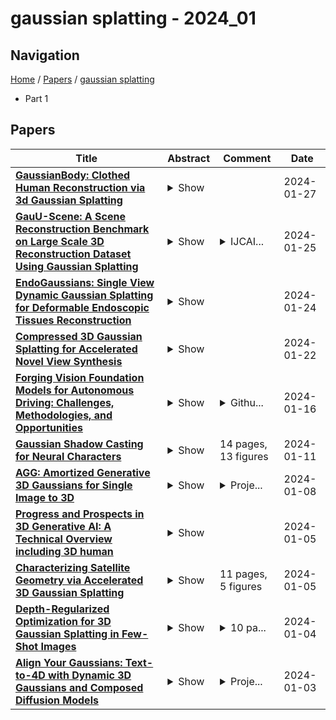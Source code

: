 # gaussian splatting - 2024_01

## Navigation

[Home](https://lixin97.github.io/arXivRadar) / [Papers](https://lixin97.github.io/arXivRadar/papers) / [gaussian splatting](https://lixin97.github.io/arXivRadar/papers/gaussian_splatting)

- Part 1

## Papers

| **Title** | **Abstract** | **Comment** | **Date** |
| --- | --- | --- | --- |
| **[GaussianBody: Clothed Human Reconstruction via 3d Gaussian Splatting](http://arxiv.org/abs/2401.09720v2)** | <details><summary>Show</summary><p>In this work, we propose a novel clothed human reconstruction method called GaussianBody, based on 3D Gaussian Splatting. Compared with the costly neural radiance based models, 3D Gaussian Splatting has recently demonstrated great performance in terms of training time and rendering quality. However, applying the static 3D Gaussian Splatting model to the dynamic human reconstruction problem is non-trivial due to complicated non-rigid deformations and rich cloth details. To address these challenges, our method considers explicit pose-guided deformation to associate dynamic Gaussians across the canonical space and the observation space, introducing a physically-based prior with regularized transformations helps mitigate ambiguity between the two spaces. During the training process, we further propose a pose refinement strategy to update the pose regression for compensating the inaccurate initial estimation and a split-with-scale mechanism to enhance the density of regressed point clouds. The experiments validate that our method can achieve state-of-the-art photorealistic novel-view rendering results with high-quality details for dynamic clothed human bodies, along with explicit geometry reconstruction.</p></details> |  | 2024-01-27 |
| **[GauU-Scene: A Scene Reconstruction Benchmark on Large Scale 3D Reconstruction Dataset Using Gaussian Splatting](http://arxiv.org/abs/2401.14032v1)** | <details><summary>Show</summary><p>We introduce a novel large-scale scene reconstruction benchmark using the newly developed 3D representation approach, Gaussian Splatting, on our expansive U-Scene dataset. U-Scene encompasses over one and a half square kilometres, featuring a comprehensive RGB dataset coupled with LiDAR ground truth. For data acquisition, we employed the Matrix 300 drone equipped with the high-accuracy Zenmuse L1 LiDAR, enabling precise rooftop data collection. This dataset, offers a unique blend of urban and academic environments for advanced spatial analysis convers more than 1.5 km$^2$. Our evaluation of U-Scene with Gaussian Splatting includes a detailed analysis across various novel viewpoints. We also juxtapose these results with those derived from our accurate point cloud dataset, highlighting significant differences that underscore the importance of combine multi-modal information</p></details> | <details><summary>IJCAI...</summary><p>IJCAI2024 submit, 8 pages</p></details> | 2024-01-25 |
| **[EndoGaussians: Single View Dynamic Gaussian Splatting for Deformable Endoscopic Tissues Reconstruction](http://arxiv.org/abs/2401.13352v1)** | <details><summary>Show</summary><p>The accurate 3D reconstruction of deformable soft body tissues from endoscopic videos is a pivotal challenge in medical applications such as VR surgery and medical image analysis. Existing methods often struggle with accuracy and the ambiguity of hallucinated tissue parts, limiting their practical utility. In this work, we introduce EndoGaussians, a novel approach that employs Gaussian Splatting for dynamic endoscopic 3D reconstruction. This method marks the first use of Gaussian Splatting in this context, overcoming the limitations of previous NeRF-based techniques. Our method sets new state-of-the-art standards, as demonstrated by quantitative assessments on various endoscope datasets. These advancements make our method a promising tool for medical professionals, offering more reliable and efficient 3D reconstructions for practical applications in the medical field.</p></details> |  | 2024-01-24 |
| **[Compressed 3D Gaussian Splatting for Accelerated Novel View Synthesis](http://arxiv.org/abs/2401.02436v2)** | <details><summary>Show</summary><p>Recently, high-fidelity scene reconstruction with an optimized 3D Gaussian splat representation has been introduced for novel view synthesis from sparse image sets. Making such representations suitable for applications like network streaming and rendering on low-power devices requires significantly reduced memory consumption as well as improved rendering efficiency. We propose a compressed 3D Gaussian splat representation that utilizes sensitivity-aware vector clustering with quantization-aware training to compress directional colors and Gaussian parameters. The learned codebooks have low bitrates and achieve a compression rate of up to $31\times$ on real-world scenes with only minimal degradation of visual quality. We demonstrate that the compressed splat representation can be efficiently rendered with hardware rasterization on lightweight GPUs at up to $4\times$ higher framerates than reported via an optimized GPU compute pipeline. Extensive experiments across multiple datasets demonstrate the robustness and rendering speed of the proposed approach.</p></details> |  | 2024-01-22 |
| **[Forging Vision Foundation Models for Autonomous Driving: Challenges, Methodologies, and Opportunities](http://arxiv.org/abs/2401.08045v1)** | <details><summary>Show</summary><p>The rise of large foundation models, trained on extensive datasets, is revolutionizing the field of AI. Models such as SAM, DALL-E2, and GPT-4 showcase their adaptability by extracting intricate patterns and performing effectively across diverse tasks, thereby serving as potent building blocks for a wide range of AI applications. Autonomous driving, a vibrant front in AI applications, remains challenged by the lack of dedicated vision foundation models (VFMs). The scarcity of comprehensive training data, the need for multi-sensor integration, and the diverse task-specific architectures pose significant obstacles to the development of VFMs in this field. This paper delves into the critical challenge of forging VFMs tailored specifically for autonomous driving, while also outlining future directions. Through a systematic analysis of over 250 papers, we dissect essential techniques for VFM development, including data preparation, pre-training strategies, and downstream task adaptation. Moreover, we explore key advancements such as NeRF, diffusion models, 3D Gaussian Splatting, and world models, presenting a comprehensive roadmap for future research. To empower researchers, we have built and maintained https://github.com/zhanghm1995/Forge_VFM4AD, an open-access repository constantly updated with the latest advancements in forging VFMs for autonomous driving.</p></details> | <details><summary>Githu...</summary><p>Github Repo: https://github.com/zhanghm1995/Forge_VFM4AD</p></details> | 2024-01-16 |
| **[Gaussian Shadow Casting for Neural Characters](http://arxiv.org/abs/2401.06116v1)** | <details><summary>Show</summary><p>Neural character models can now reconstruct detailed geometry and texture from video, but they lack explicit shadows and shading, leading to artifacts when generating novel views and poses or during relighting. It is particularly difficult to include shadows as they are a global effect and the required casting of secondary rays is costly. We propose a new shadow model using a Gaussian density proxy that replaces sampling with a simple analytic formula. It supports dynamic motion and is tailored for shadow computation, thereby avoiding the affine projection approximation and sorting required by the closely related Gaussian splatting. Combined with a deferred neural rendering model, our Gaussian shadows enable Lambertian shading and shadow casting with minimal overhead. We demonstrate improved reconstructions, with better separation of albedo, shading, and shadows in challenging outdoor scenes with direct sun light and hard shadows. Our method is able to optimize the light direction without any input from the user. As a result, novel poses have fewer shadow artifacts and relighting in novel scenes is more realistic compared to the state-of-the-art methods, providing new ways to pose neural characters in novel environments, increasing their applicability.</p></details> | 14 pages, 13 figures | 2024-01-11 |
| **[AGG: Amortized Generative 3D Gaussians for Single Image to 3D](http://arxiv.org/abs/2401.04099v1)** | <details><summary>Show</summary><p>Given the growing need for automatic 3D content creation pipelines, various 3D representations have been studied to generate 3D objects from a single image. Due to its superior rendering efficiency, 3D Gaussian splatting-based models have recently excelled in both 3D reconstruction and generation. 3D Gaussian splatting approaches for image to 3D generation are often optimization-based, requiring many computationally expensive score-distillation steps. To overcome these challenges, we introduce an Amortized Generative 3D Gaussian framework (AGG) that instantly produces 3D Gaussians from a single image, eliminating the need for per-instance optimization. Utilizing an intermediate hybrid representation, AGG decomposes the generation of 3D Gaussian locations and other appearance attributes for joint optimization. Moreover, we propose a cascaded pipeline that first generates a coarse representation of the 3D data and later upsamples it with a 3D Gaussian super-resolution module. Our method is evaluated against existing optimization-based 3D Gaussian frameworks and sampling-based pipelines utilizing other 3D representations, where AGG showcases competitive generation abilities both qualitatively and quantitatively while being several orders of magnitude faster. Project page: https://ir1d.github.io/AGG/</p></details> | <details><summary>Proje...</summary><p>Project page: https://ir1d.github.io/AGG/</p></details> | 2024-01-08 |
| **[Progress and Prospects in 3D Generative AI: A Technical Overview including 3D human](http://arxiv.org/abs/2401.02620v1)** | <details><summary>Show</summary><p>While AI-generated text and 2D images continue to expand its territory, 3D generation has gradually emerged as a trend that cannot be ignored. Since the year 2023 an abundant amount of research papers has emerged in the domain of 3D generation. This growth encompasses not just the creation of 3D objects, but also the rapid development of 3D character and motion generation. Several key factors contribute to this progress. The enhanced fidelity in stable diffusion, coupled with control methods that ensure multi-view consistency, and realistic human models like SMPL-X, contribute synergistically to the production of 3D models with remarkable consistency and near-realistic appearances. The advancements in neural network-based 3D storing and rendering models, such as Neural Radiance Fields (NeRF) and 3D Gaussian Splatting (3DGS), have accelerated the efficiency and realism of neural rendered models. Furthermore, the multimodality capabilities of large language models have enabled language inputs to transcend into human motion outputs. This paper aims to provide a comprehensive overview and summary of the relevant papers published mostly during the latter half year of 2023. It will begin by discussing the AI generated object models in 3D, followed by the generated 3D human models, and finally, the generated 3D human motions, culminating in a conclusive summary and a vision for the future.</p></details> |  | 2024-01-05 |
| **[Characterizing Satellite Geometry via Accelerated 3D Gaussian Splatting](http://arxiv.org/abs/2401.02588v1)** | <details><summary>Show</summary><p>The accelerating deployment of spacecraft in orbit have generated interest in on-orbit servicing (OOS), inspection of spacecraft, and active debris removal (ADR). Such missions require precise rendezvous and proximity operations in the vicinity of non-cooperative, possible unknown, resident space objects. Safety concerns with manned missions and lag times with ground-based control necessitate complete autonomy. This requires robust characterization of the target's geometry. In this article, we present an approach for mapping geometries of satellites on orbit based on 3D Gaussian Splatting that can run on computing resources available on current spaceflight hardware. We demonstrate model training and 3D rendering performance on a hardware-in-the-loop satellite mock-up under several realistic lighting and motion conditions. Our model is shown to be capable of training on-board and rendering higher quality novel views of an unknown satellite nearly 2 orders of magnitude faster than previous NeRF-based algorithms. Such on-board capabilities are critical to enable downstream machine intelligence tasks necessary for autonomous guidance, navigation, and control tasks.</p></details> | 11 pages, 5 figures | 2024-01-05 |
| **[Depth-Regularized Optimization for 3D Gaussian Splatting in Few-Shot Images](http://arxiv.org/abs/2311.13398v3)** | <details><summary>Show</summary><p>In this paper, we present a method to optimize Gaussian splatting with a limited number of images while avoiding overfitting. Representing a 3D scene by combining numerous Gaussian splats has yielded outstanding visual quality. However, it tends to overfit the training views when only a small number of images are available. To address this issue, we introduce a dense depth map as a geometry guide to mitigate overfitting. We obtained the depth map using a pre-trained monocular depth estimation model and aligning the scale and offset using sparse COLMAP feature points. The adjusted depth aids in the color-based optimization of 3D Gaussian splatting, mitigating floating artifacts, and ensuring adherence to geometric constraints. We verify the proposed method on the NeRF-LLFF dataset with varying numbers of few images. Our approach demonstrates robust geometry compared to the original method that relies solely on images. Project page: robot0321.github.io/DepthRegGS</p></details> | <details><summary>10 pa...</summary><p>10 pages, 5 figures; Project page: robot0321.github.io/DepthRegGS</p></details> | 2024-01-04 |
| **[Align Your Gaussians: Text-to-4D with Dynamic 3D Gaussians and Composed Diffusion Models](http://arxiv.org/abs/2312.13763v2)** | <details><summary>Show</summary><p>Text-guided diffusion models have revolutionized image and video generation and have also been successfully used for optimization-based 3D object synthesis. Here, we instead focus on the underexplored text-to-4D setting and synthesize dynamic, animated 3D objects using score distillation methods with an additional temporal dimension. Compared to previous work, we pursue a novel compositional generation-based approach, and combine text-to-image, text-to-video, and 3D-aware multiview diffusion models to provide feedback during 4D object optimization, thereby simultaneously enforcing temporal consistency, high-quality visual appearance and realistic geometry. Our method, called Align Your Gaussians (AYG), leverages dynamic 3D Gaussian Splatting with deformation fields as 4D representation. Crucial to AYG is a novel method to regularize the distribution of the moving 3D Gaussians and thereby stabilize the optimization and induce motion. We also propose a motion amplification mechanism as well as a new autoregressive synthesis scheme to generate and combine multiple 4D sequences for longer generation. These techniques allow us to synthesize vivid dynamic scenes, outperform previous work qualitatively and quantitatively and achieve state-of-the-art text-to-4D performance. Due to the Gaussian 4D representation, different 4D animations can be seamlessly combined, as we demonstrate. AYG opens up promising avenues for animation, simulation and digital content creation as well as synthetic data generation.</p></details> | <details><summary>Proje...</summary><p>Project page: https://research.nvidia.com/labs/toronto-ai/AlignYourGaussians/</p></details> | 2024-01-03 |